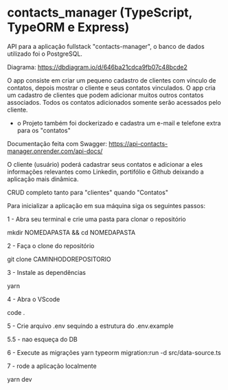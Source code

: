 # contacts_manager (TypeScript, TypeORM e Express)

API para a aplicação fullstack "contacts-manager", o banco de dados utilizado foi o PostgreSQL.

Diagrama: https://dbdiagram.io/d/646ba21cdca9fb07c48bcde2

O app consiste em criar um pequeno cadastro de clientes com vínculo de contatos, depois mostrar o cliente e seus contatos vinculados.
O app cria um cadastro de clientes que podem adicionar muitos outros contatos associados. Todos os contatos adicionados somente serão acessados pelo cliente.

* o Projeto também foi dockerizado e cadastra um e-mail e telefone extra para os "contatos"

Documentação feita com Swagger:
https://api-contacts-manager.onrender.com/api-docs/


O cliente (usuário) poderá cadastrar seus contatos e adicionar a eles informações relevantes como Linkedin, portifólio e Github deixando a aplicação mais dinâmica.

CRUD completo tanto para "clientes" quando "Contatos"


Para inicializar a aplicação em sua máquina siga os seguintes passos:

1 - Abra seu terminal e crie uma pasta para clonar o repositório

mkdir NOMEDAPASTA && cd NOMEDAPASTA

2 - Faça o clone do repositório

git clone CAMINHODOREPOSITORIO

3 - Instale as dependências

yarn 

4 - Abra o VScode

code .

5 - Crie arquivo .env sequindo a estrutura do .env.example

5.5 - nao esqueça do DB

6 - Execute as migrações
yarn typeorm migration:run -d src/data-source.ts

7 - rode a aplicação localmente

yarn dev
